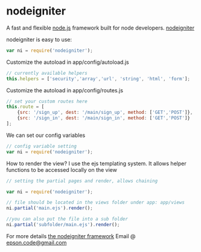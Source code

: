 # nodeigniter
A fast and flexible [node.js](http://nodejs.org) framework built for node developers.
[nodeigniter](http://nodeigniter.co)

nodeigniter is easy to use:

``` js
var ni = require('nodeigniter');
```

Customize the autoload in app/config/autoload.js

``` js
// currently available helpers
this.helpers = ['security','array','url', 'string', 'html', 'form'];
```

Customize the autoload in app/config/routes.js

``` js
// set your custom routes here
this.route = [
    {src: '/sign_up', dest: '/main/sign_up', method: ['GET','POST']},
    {src: '/sign_in', dest: '/main/sign_in', method: ['GET','POST']}
];
```

We can set our config variables

``` js
// config variable setting
var ni = require('nodeigniter');

```

How to render the view? I use the ejs templating system. It allows helper functions to be accessed locally on the view

``` js
// setting the partial pages and render, allows chaining

var ni = require('nodeigniter');

// file should be located in the views folder under app: app/views
ni.partial('main.ejs').render();

//you can also put the file into a sub folder
ni.partial('subfolder/main.ejs').render();

```

For more details [the nodeigniter framework](http://www.nodeigniter.co)
Email @ epson.code@gmail.com
